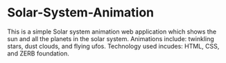 # Solar-System-Animation

This is a simple Solar system animation web application which shows the sun and all the planets in the solar system. Animations include: twinkling stars, dust clouds, and flying ufos. Technology used incudes: HTML, CSS, and ZERB foundation. 
